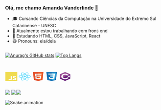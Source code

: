 ### Olá, me chamo Amanda Vanderlinde 👋
- 🎓 Cursando Ciências da Computação na Universidade do Extremo Sul Catarinense - UNESC
- 🔭 Atualmente estou trabalhando com front-end
- 🌱 Estudando HTML, CSS, JavaScript, React
- 😄 Pronouns: ela/dela

##

[![Anurag's GitHub stats](https://github-readme-stats.vercel.app/api?username=madavndl&count_private=true&show_icons=true&theme=radical)](https://github.com/madavndl/github-readme-stats)
[![Top Langs](https://github-readme-stats.vercel.app/api/top-langs/?username=madavndl&layout=compact&show_icons=true&theme=radical)](https://github.com/madavndl/github-readme-stats)

##

<div style="display: inline_block"><br>
  <img align="center" alt="Rafa-Js" height="30" width="40" src="https://raw.githubusercontent.com/devicons/devicon/master/icons/javascript/javascript-plain.svg">
  <img align="center" alt="Rafa-React" height="30" width="40" src="https://raw.githubusercontent.com/devicons/devicon/master/icons/react/react-original.svg">
  <img align="center" alt="Rafa-HTML" height="30" width="40" src="https://raw.githubusercontent.com/devicons/devicon/master/icons/html5/html5-original.svg">
  <img align="center" alt="Rafa-CSS" height="30" width="40" src="https://raw.githubusercontent.com/devicons/devicon/master/icons/css3/css3-original.svg">
  <img align="center" alt="Rafa-Csharp" height="30" width="40" src="https://raw.githubusercontent.com/devicons/devicon/master/icons/csharp/csharp-original.svg">
</div>

 ##

<div> 
  <a href="https://www.instagram.com/amandavanderlinde/" target="_blank"><img src="https://img.shields.io/badge/-Instagram-%23E4405F?style=for-the-badge&logo=instagram&logoColor=white" target="_blank"></a>
  <a href = "mailto:amandavandl@gmail.com"><img src="https://img.shields.io/badge/-Gmail-%23333?style=for-the-badge&logo=gmail&logoColor=white" target="_blank </a>
  <a href="https://www.linkedin.com/in/amanda-vanderlinde-9447a6227/" target="_blank"><img src="https://img.shields.io/badge/-LinkedIn-%230077B5?style=for-the-badge&logo=linkedin&logoColor=white" target="_blank"></a> 
</div>

<div> 
 
  ![Snake animation](https://github.com/madavndl/madavndl/blob/output/github-contribution-grid-snake.svg)
 
</div>
